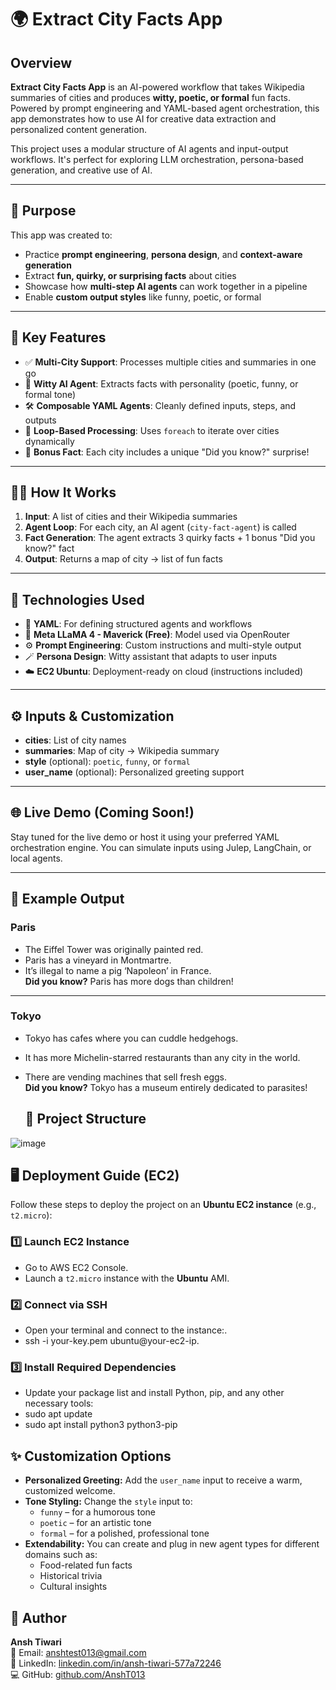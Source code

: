 # 🌍 Extract City Facts App

## Overview

**Extract City Facts App** is an AI-powered workflow that takes Wikipedia summaries of cities and produces **witty, poetic, or formal** fun facts. Powered by prompt engineering and YAML-based agent orchestration, this app demonstrates how to use AI for creative data extraction and personalized content generation.

This project uses a modular structure of AI agents and input-output workflows. It's perfect for exploring LLM orchestration, persona-based generation, and creative use of AI.

---

## 🎯 Purpose

This app was created to:

- Practice **prompt engineering**, **persona design**, and **context-aware generation**
- Extract **fun, quirky, or surprising facts** about cities
- Showcase how **multi-step AI agents** can work together in a pipeline
- Enable **custom output styles** like funny, poetic, or formal

---

## 🚀 Key Features

- ✅ **Multi-City Support**: Processes multiple cities and summaries in one go  
- 🧠 **Witty AI Agent**: Extracts facts with personality (poetic, funny, or formal tone)  
- 🛠️ **Composable YAML Agents**: Cleanly defined inputs, steps, and outputs  
- 🔄 **Loop-Based Processing**: Uses `foreach` to iterate over cities dynamically  
- 🎁 **Bonus Fact**: Each city includes a unique "Did you know?" surprise!  

---

## 🧑‍💻 How It Works

1. **Input**: A list of cities and their Wikipedia summaries  
2. **Agent Loop**: For each city, an AI agent (`city-fact-agent`) is called  
3. **Fact Generation**: The agent extracts 3 quirky facts + 1 bonus "Did you know?" fact  
4. **Output**: Returns a map of city → list of fun facts

---

## 🧱 Technologies Used

- 🧾 **YAML**: For defining structured agents and workflows  
- 🤖 **Meta LLaMA 4 - Maverick (Free)**: Model used via OpenRouter  
- ⚙️ **Prompt Engineering**: Custom instructions and multi-style output  
- 🪄 **Persona Design**: Witty assistant that adapts to user inputs  
- ☁️ **EC2 Ubuntu**: Deployment-ready on cloud (instructions included)

---

## ⚙️ Inputs & Customization

- **cities**: List of city names  
- **summaries**: Map of city → Wikipedia summary  
- **style** (optional): `poetic`, `funny`, or `formal`  
- **user_name** (optional): Personalized greeting support  

---

## 🌐 Live Demo (Coming Soon!)

Stay tuned for the live demo or host it using your preferred YAML orchestration engine. You can simulate inputs using Julep, LangChain, or local agents.

---

## 📸 Example Output

### **Paris**
- The Eiffel Tower was originally painted red.
- Paris has a vineyard in Montmartre.
- It’s illegal to name a pig ‘Napoleon’ in France.  
**Did you know?** Paris has more dogs than children!

---

### **Tokyo**
- Tokyo has cafes where you can cuddle hedgehogs.
- It has more Michelin-starred restaurants than any city in the world.
- There are vending machines that sell fresh eggs.  
**Did you know?** Tokyo has a museum entirely dedicated to parasites!

  ## 📁 Project Structure

![image](https://github.com/user-attachments/assets/2c42d816-afc1-45f2-b2bc-48fdcf8d5f3d)

## 🖥️ Deployment Guide (EC2)

Follow these steps to deploy the project on an **Ubuntu EC2 instance** (e.g., `t2.micro`):

### 1️⃣ Launch EC2 Instance

- Go to AWS EC2 Console.
- Launch a `t2.micro` instance with the **Ubuntu** AMI.

### 2️⃣ Connect via SSH

- Open your terminal and connect to the instance:.
- ssh -i your-key.pem ubuntu@your-ec2-ip.

### 3️⃣ Install Required Dependencies

- Update your package list and install Python, pip, and any other necessary tools:
- sudo apt update
- sudo apt install python3 python3-pip


## ✨ Customization Options

- **Personalized Greeting:** Add the `user_name` input to receive a warm, customized welcome.
- **Tone Styling:** Change the `style` input to:
  - `funny` – for a humorous tone
  - `poetic` – for an artistic tone
  - `formal` – for a polished, professional tone
- **Extendability:** You can create and plug in new agent types for different domains such as:
  - Food-related fun facts
  - Historical trivia
  - Cultural insights
## 👤 Author

**Ansh Tiwari**  
📧 Email: [anshtest013@gmail.com](mailto:anshtest013@gmail.com)  
🔗 LinkedIn: [linkedin.com/in/ansh-tiwari-577a72246](https://www.linkedin.com/in/ansh-tiwari-577a72246/)  
💻 GitHub: [github.com/AnshT013](https://github.com/AnshT013)



